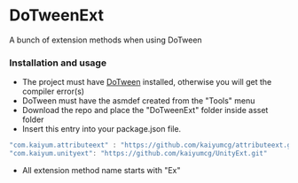 # DoTweenExt
A bunch of extension methods when using DoTween

### Installation and usage
* The project must have [DoTween](http://dotween.demigiant.com/documentation.php) installed, otherwise you will get the compiler error(s)
* DoTween must have the asmdef created from the "Tools" menu
* Download the repo and place the "DoTweenExt" folder inside asset folder
* Insert this entry into your package.json file.
```C#
"com.kaiyum.attributeext" : "https://github.com/kaiyumcg/attributeext.git"
"com.kaiyum.unityext": "https://github.com/kaiyumcg/UnityExt.git"
```
* All extension method name starts with "Ex"
